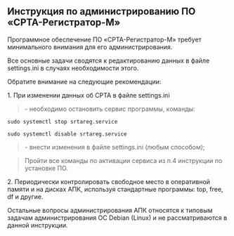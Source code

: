 ## Инструкция по администрированию ПО «СРТА-Регистратор-М»

Программное обеспечение ПО «СРТА-Регистратор-М» требует минимального
внимания для его администрирования.

Все основные задачи сводятся к редактированию данных в файле
settings.ini в случаях необходимости этого.

Обратите внимание на следующие рекомендации:

1\.  При изменении данных об СРТА в файле settings.ini

>\- необходимо остановить сервис программы, команды:

```
sudo systemctl stop srtareg.service

sudo systemctl disable srtareg.service
```
> \- внести изменения в файле settings.ini (любым способом);

> Пройти все команды по активации сервиса из п.4 инструкции по установке
> ПО.

2\.  Периодически контролировать свободное место в оперативной памяти и
    на дисках АПК, используя стандартные программы: top, free, df и другие.

Остальные вопросы администрирования АПК относятся к типовым задачам
администрирования ОС Debian (Linux) и не рассматриваются в данной
инструкции.
